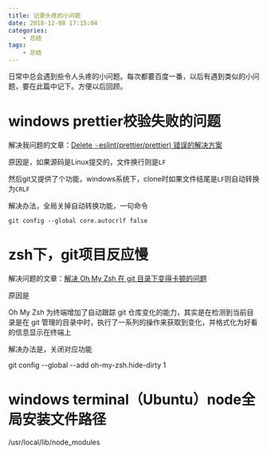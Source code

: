 ```yaml
---
title: 记录头疼的小问题
date: 2018-12-08 17:15:04
categories: 
    - 总结
tags: 
    - 总结
---
```


日常中总会遇到些令人头疼的小问题。每次都要百度一番，以后有遇到类似的小问题，要在此篇中记下。方便以后回顾。

# windows prettier校验失败的问题

解决我问题的文章：[Delete `␍`eslint(prettier/prettier) 错误的解决方案](https://juejin.im/post/6844904069304156168)

原因是，如果源码是Linux提交的，文件换行则是`LF`

然后git又提供了个功能，windows系统下，clone时如果文件结尾是`LF`则自动转换为`CRLF`

解决办法，全局关掉自动转换功能，一句命令

	git config --global core.autocrlf false 

# zsh下，git项目反应慢

解决问题的文章：[解决 Oh My Zsh 在 git 目录下变得卡顿的问题](https://blog.zhenxxin.com/2019/07/21/%E8%A7%A3%E5%86%B3-oh-my-zsh-%E5%9C%A8-git-%E7%9B%AE%E5%BD%95%E4%B8%8B%E5%8F%98%E5%BE%97%E5%8D%A1%E9%A1%BF%E7%9A%84%E9%97%AE%E9%A2%98/)

原因是

Oh My Zsh 为终端增加了自动跟踪 git 仓库变化的能力，其实是在检测到当前目录是在 git 管理的目录中时，执行了一系列的操作来获取到变化，并格式化为好看的信息显示在终端上

解决办法是，关闭对应功能

git config --global --add oh-my-zsh.hide-dirty 1



# windows terminal（Ubuntu）node全局安装文件路径

/usr/local/lib/node_modules